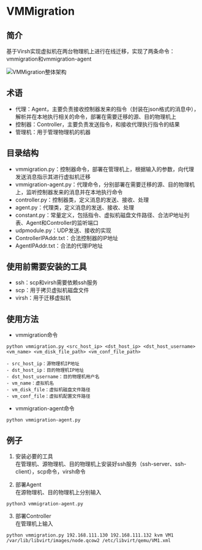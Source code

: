 # VMMigration
 
## 简介
基于Virsh实现虚拟机在两台物理机上进行在线迁移，实现了两条命令：vmmigration和vmmigration-agent

![VMMigration整体架构]("./vmmigration整体架构.png")

## 术语
- 代理：Agent，主要负责接收控制器发来的指令（封装在json格式的消息中），解析并在本地执行相关的命令，部署在需要迁移的源、目的物理机上
- 控制器：Controller，主要负责发送指令，和接收代理执行指令的结果
- 管理机：用于管理物理机的机器

## 目录结构
- vmmigration.py：控制器命令，部署在管理机上，根据输入的参数，向代理发送消息指示其进行虚拟机迁移
- vmmigration-agent.py：代理命令，分别部署在需要迁移的源、目的物理机上，监听控制器发来的消息并在本地执行命令
- controller.py：控制器类，定义消息的发送、接收、处理
- agent.py：代理类，定义消息的发送、接收、处理
- constant.py：常量定义，包括指令、虚拟机磁盘文件路径、合法IP地址列表、Agent和Controller的监听端口
- udpmodule.py：UDP发送、接收的实现
- ControllerIPAddr.txt：合法控制器的IP地址
- AgentIPAddr.txt：合法的代理IP地址

## 使用前需要安装的工具
- ssh：scp和virsh需要依赖ssh服务
- scp：用于拷贝虚拟机磁盘文件
- virsh：用于迁移虚拟机


## 使用方法
- vmmigration命令
```
python vmmigration.py <src_host_ip> <dst_host_ip> <dst_host_username> <vm_name> <vm_disk_file_path> <vm_conf_file_path>

- src_host_ip：源物理机IP地址
- dst_host_ip：目的物理机IP地址
- dst_host_username：目的物理机用户名
- vm_name：虚拟机名
- vm_disk_file：虚拟机磁盘文件路径
- vm_conf_file：虚拟机配置文件路径
```
- vmmigration-agent命令
```
python vmmigration-agent.py 
```



## 例子
1. 安装必要的工具  
   在管理机、源物理机、目的物理机上安装好ssh服务（ssh-server、ssh-client），scp命令，virsh命令

2. 部署Agent  
   在源物理机、目的物理机上分别输入
```
python3 vmmigration-agent.py
``` 
3. 部署Controller  
   在管理机上输入
```
python vmmigration.py 192.168.111.130 192.168.111.132 kvm VM1 /var/lib/libvirt/images/node.qcow2 /etc/libvirt/qemu/VM1.xml
```